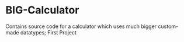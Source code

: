 # BIG-Calculator
Contains source code for a calculator which uses much bigger custom-made datatypes; First Project
